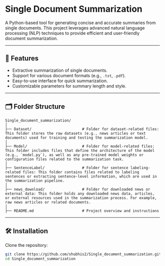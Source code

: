 # Single Document Summarization

A Python-based tool for generating concise and accurate summaries from single documents. This project leverages advanced natural language processing (NLP) techniques to provide efficient and user-friendly document summarization.

---

## 🚀 Features
- Extractive summarization of single documents.
- Support for various document formats (e.g., `.txt`, `.pdf`).
- Easy-to-use interface for quick summarization.
- Customizable parameters for summary length and style.

---

## 🗂️ Folder Structure
```
Single_document_summarization/
│
├── Dataset/                       # Folder for dataset-related files: This folder stores the raw datasets (e.g., news articles or text documents) used for training and testing the summarization model.
│
├── Model/                         # Folder for model-related files: This folder includes files that define the architecture of the model (e.g., `model.py`), as well as any pre-trained model weights or configuration files related to the summarization task.
│
├── SentenceLabel/                 # Folder for sentence labeling-related files: This folder contains files related to labeling sentences or extracting sentence-level information, which are used in the summarization pipeline.
│
├── news_download/                 # Folder for downloaded news or external data: This folder holds any downloaded news data, articles, or external resources used in the summarization process. For example, raw news articles or related documents.
│
├── README.md                      # Project overview and instructions

```

---

## 🛠️ Installation

Clone the repository:
   ```bash
   git clone https://github.com/shubhis2/Single_document_summarization.git
   cd Single_document_summarization
   ```




